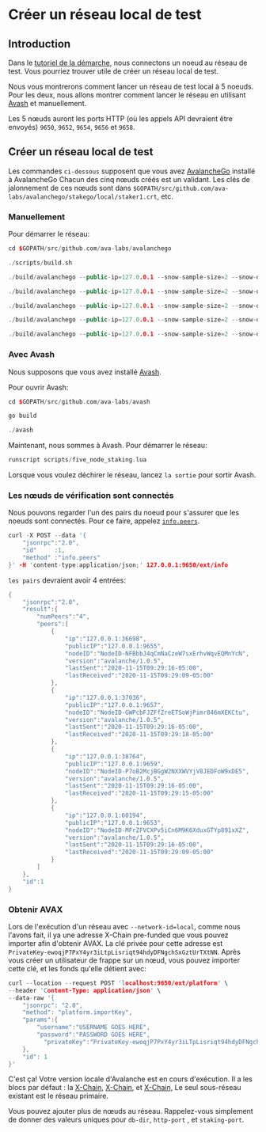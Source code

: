 # Créer un réseau local de test

## Introduction

Dans le [tutoriel de la démarche](https://avalanche.gitbook.io/avalanche/build/getting-started), nous connectons un noeud au réseau de test. Vous pourriez trouver utile de créer un réseau local de test.

Nous vous montrerons comment lancer un réseau de test local à 5 noeuds. Pour les deux, nous allons montrer comment lancer le réseau en utilisant [Avash](https://avalanche.gitbook.io/avalanche/build/tools/avash) et manuellement.

Les 5 nœuds auront les ports HTTP \(où les appels API devraient être envoyés\) `9650`, `9652`, `9654`, `9656` et `9658`.

## Créer un réseau local de test

Les commandes `ci-dessous` supposent que vous avez [AvalancheGo](https://avalanche.gitbook.io/avalanche/build/getting-started#download-avalanchego) installé à AvalancheGo Chacun des cinq nœuds créés est un validant. Les clés de jalonnement de ces nœuds sont dans `$GOPATH/src/github.com/ava-labs/avalanchego/stakego/local/staker1.crt`, etc.

### Manuellement

Pour démarrer le réseau:

```cpp
cd $GOPATH/src/github.com/ava-labs/avalanchego
```

```cpp
./scripts/build.sh
```

```cpp
./build/avalanchego --public-ip=127.0.0.1 --snow-sample-size=2 --snow-quorum-size=2 --http-port=9650 --staking-port=9651 --db-dir=db/node1 --staking-enabled=true --network-id=local --bootstrap-ips= --staking-tls-cert-file=$(pwd)/staking/local/staker1.crt --staking-tls-key-file=$(pwd)/staking/local/staker1.key
```

```cpp
./build/avalanchego --public-ip=127.0.0.1 --snow-sample-size=2 --snow-quorum-size=2 --http-port=9652 --staking-port=9653 --db-dir=db/node2 --staking-enabled=true --network-id=local --bootstrap-ips=127.0.0.1:9651 --bootstrap-ids=NodeID-7Xhw2mDxuDS44j42TCB6U5579esbSt3Lg --staking-tls-cert-file=$(pwd)/staking/local/staker2.crt --staking-tls-key-file=$(pwd)/staking/local/staker2.key
```

```cpp
./build/avalanchego --public-ip=127.0.0.1 --snow-sample-size=2 --snow-quorum-size=2 --http-port=9654 --staking-port=9655 --db-dir=db/node3 --staking-enabled=true --network-id=local --bootstrap-ips=127.0.0.1:9651 --bootstrap-ids=NodeID-7Xhw2mDxuDS44j42TCB6U5579esbSt3Lg --staking-tls-cert-file=$(pwd)/staking/local/staker3.crt --staking-tls-key-file=$(pwd)/staking/local/staker3.key
```

```cpp
./build/avalanchego --public-ip=127.0.0.1 --snow-sample-size=2 --snow-quorum-size=2 --http-port=9656 --staking-port=9657 --db-dir=db/node4 --staking-enabled=true --network-id=local --bootstrap-ips=127.0.0.1:9651 --bootstrap-ids=NodeID-7Xhw2mDxuDS44j42TCB6U5579esbSt3Lg --staking-tls-cert-file=$(pwd)/staking/local/staker4.crt --staking-tls-key-file=$(pwd)/staking/local/staker4.key
```

```cpp
./build/avalanchego --public-ip=127.0.0.1 --snow-sample-size=2 --snow-quorum-size=2 --http-port=9658 --staking-port=9659 --db-dir=db/node5 --staking-enabled=true --network-id=local --bootstrap-ips=127.0.0.1:9651 --bootstrap-ids=NodeID-7Xhw2mDxuDS44j42TCB6U5579esbSt3Lg --staking-tls-cert-file=$(pwd)/staking/local/staker5.crt --staking-tls-key-file=$(pwd)/staking/local/staker5.key
```

### Avec Avash

Nous supposons que vous avez installé [Avash](https://avalanche.gitbook.io/avalanche/build/tools/avash).

Pour ouvrir Avash:

```cpp
cd $GOPATH/src/github.com/ava-labs/avash
```

```cpp
go build
```

```cpp
./avash
```

Maintenant, nous sommes à Avash. Pour démarrer le réseau:

```cpp
runscript scripts/five_node_staking.lua
```

Lorsque vous voulez déchirer le réseau, lancez `la sortie` pour sortir Avash.

### Les nœuds de vérification sont connectés<a id="verifying-nodes-are-connected"></a>

Nous pouvons regarder l'un des pairs du noeud pour s'assurer que les noeuds sont connectés. Pour ce faire, appelez [`info.peers`](https://avalanche.gitbook.io/avalanche/build/apis/info-api#info-peers).

```cpp
curl -X POST --data '{
    "jsonrpc":"2.0",
    "id"     :1,
    "method" :"info.peers"
}' -H 'content-type:application/json;' 127.0.0.1:9650/ext/info
```

`les pairs` devraient avoir 4 entrées:

```cpp
{
    "jsonrpc":"2.0",
    "result":{
        "numPeers":"4",
        "peers":[
            {
                "ip":"127.0.0.1:36698",
                "publicIP":"127.0.0.1:9655",
                "nodeID":"NodeID-NFBbbJ4qCmNaCzeW7sxErhvWqvEQMnYcN",
                "version":"avalanche/1.0.5",
                "lastSent":"2020-11-15T09:29:16-05:00",
                "lastReceived":"2020-11-15T09:29:09-05:00"
            },
            {
                "ip":"127.0.0.1:37036",
                "publicIP":"127.0.0.1:9657",
                "nodeID":"NodeID-GWPcbFJZFfZreETSoWjPimr846mXEKCtu",
                "version":"avalanche/1.0.5",
                "lastSent":"2020-11-15T09:29:16-05:00",
                "lastReceived":"2020-11-15T09:29:18-05:00"
            },
            {
                "ip":"127.0.0.1:38764",
                "publicIP":"127.0.0.1:9659",
                "nodeID":"NodeID-P7oB2McjBGgW2NXXWVYjV8JEDFoW9xDE5",
                "version":"avalanche/1.0.5",
                "lastSent":"2020-11-15T09:29:16-05:00",
                "lastReceived":"2020-11-15T09:29:15-05:00"
            },
            {
                "ip":"127.0.0.1:60194",
                "publicIP":"127.0.0.1:9653",
                "nodeID":"NodeID-MFrZFVCXPv5iCn6M9K6XduxGTYp891xXZ",
                "version":"avalanche/1.0.5",
                "lastSent":"2020-11-15T09:29:16-05:00",
                "lastReceived":"2020-11-15T09:29:09-05:00"
            }
        ]
    },
    "id":1
}
```

### Obtenir AVAX<a id="getting-avax"></a>

Lors de l'exécution d'un réseau avec `--network-id=local`, comme nous l'avons fait, il ya une adresse X-Chain pre-funded que vous pouvez importer afin d'obtenir AVAX. La clé privée pour cette adresse est `PrivateKey-ewoqjP7PxY4yr3iLtpLisriqt94hdyDFNgchSxGztUrTXtNN`. Après vous créer un utilisateur de frappe sur un nœud, vous pouvez importer cette clé, et les fonds qu'elle détient avec:

```cpp
curl --location --request POST 'localhost:9650/ext/platform' \
--header 'Content-Type: application/json' \
--data-raw '{
    "jsonrpc": "2.0",
    "method": "platform.importKey",
    "params":{
        "username":"USERNAME GOES HERE",
        "password":"PASSWORD GOES HERE",
          "privateKey":"PrivateKey-ewoqjP7PxY4yr3iLTpLisriqt94hdyDFNgchSxGGztUrTXtNN"
    },
    "id": 1
}'
```

C'est ça! Votre version locale d'Avalanche est en cours d'exécution. Il a les blocs par défaut : la [X-Chain](https://avalanche.gitbook.io/avalanche/learn/platform-overview#exchange-chain-x-chain), [X-Chain](https://avalanche.gitbook.io/avalanche/learn/platform-overview#contract-chain-c-chain), et [X-Chain,](https://avalanche.gitbook.io/avalanche/learn/platform-overview#platform-chain-p-chain) Le seul sous-réseau existant est le réseau primaire.

Vous pouvez ajouter plus de nœuds au réseau. Rappelez-vous simplement de donner des valeurs uniques pour `db-dir`, `http-port` , et `staking-port`.

